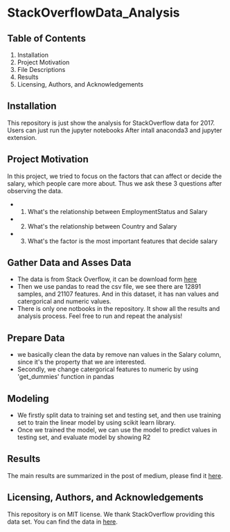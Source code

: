 # StackOverflowData_Analysis
## Table of Contents
1. Installation
2. Project Motivation
3. File Descriptions
4. Results
5. Licensing, Authors, and Acknowledgements

## Installation
This repository is just show the analysis for StackOverflow data for 2017. Users can just run the jupyter notebooks After intall anaconda3 and jupyter extension.

## Project Motivation
In this project, we tried to focus on the factors that can affect or decide the salary, which people care more about. Thus we ask these 3 questions after observing the data.
- 1. What's the relationship between EmploymentStatus and Salary
- 2. What's the relationship between Country and Salary
- 3. What's the factor is the most important features that decide salary

## Gather Data and Asses Data
- The data is from Stack Overflow, it can be download form [here](https://www.kaggle.com/stackoverflow/so-survey-2017/data)
- Then we use pandas to read the csv file, we see there are 12891 samples, and 21107 features. And in this dataset, it has nan values and catergorical and numeric values.
- There is only one notbooks in the repository. It show all the results and analysis process. Feel free to run and repeat the analysis!

## Prepare Data
- we basically clean the data by remove nan values in the Salary column, since it's the property that we are interested.
- Secondly, we change catergorical features to numeric by using 'get_dummies' function in pandas

## Modeling
- We firstly split data to training set and testing set, and then use training set to train the linear model by using scikit learn library.
- Once we trained the model, we can use the model to predict values in testing set, and evaluate model by showing R2

## Results
The main results are summarized in the post of medium, please find it [here](https://medium.com/@hliu56buffalo/analysis-for-stack-overflow-salary-2017-data-dcf6b46707e9).

## Licensing, Authors, and Acknowledgements
This repository is on MIT license. We thank StackOverflow providing this data set. You can find the data in [here](https://www.kaggle.com/stackoverflow/so-survey-2017/data).
